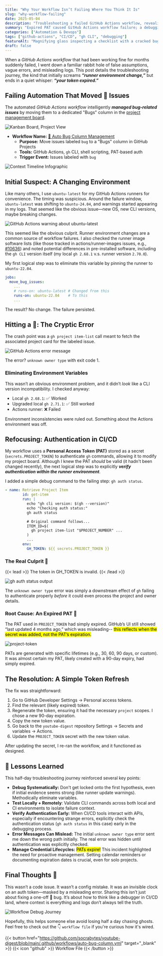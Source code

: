 ```yaml
---
title: "Why Your Workflow Isn’t Failing Where You Think It Is"
slug: "why-workflow-failing"
date: 2025-05-04
description: "Troubleshooting a failed GitHub Actions workflow, revealing an expired PAT behind an 'unknown owner type' error."
summary: "Expired PAT caused GitHub Actions workflow failure; a debugging journey from runner changes to token refresh."
categories: ["Automation & Devops"]
tags: ["github-actions", "CI/CD", "gh CLI", "debugging"]
featureAlt: "Magnifying glass inspecting a checklist with a cracked bug, CI/CD symbol, and padlock on a blue-purple gradient background."
draft: false
---
```


When a _GitHub Actions workflow_ that had been working fine for months suddenly failed, I went down a familiar rabbit hole of false assumptions, vague errors, and misleading logs. This post details the troubleshooting journey, the kind that initially screams ***“runner environment change,”*** but ends in a quiet whisper: ***“your token expired.”***

## Failing Automation That Moved 🐛 Issues

The automated _GitHub Actions workflow_ intelligently ***managed bug-related issues*** by moving them to a dedicated "Bugs" column in the [project management board](https://github.com/users/socrabytes/projects/6/views/3).

![Kanban Board, Project View](kanban-board.png "Kanban Board (Project View)")

- **Workflow Name:** [🐛 Auto Bug Column Management](https://github.com/socrabytes/youtube-digest/blob/main/.github/workflows/auto-bug-column.yml)
  - **Purpose:** Move issues labeled `bug` to a "Bugs" column in GitHub Projects
  - **Tools:** GitHub Actions, `gh` CLI, shell scripting, PAT-based auth
  - **Trigger Event:** Issues labeled with `bug`

![Context Timeline Infographic](context-timeline.png "Context Timeline Infographic")

## Initial Suspect: A Changing Environment

Like many others, I use `ubuntu-latest` for my GitHub Actions runners for convenience. The timing was suspicious. Around the failure window, `ubuntu-latest` was shifting to `ubuntu-24.04`, and warnings started appearing in my logs. That seemed like the obvious issue—new OS, new CLI versions, maybe breaking changes.

![GitHub Actions warning about ubuntu-latest](runner-warning.png "GitHub Actions warning about ubuntu-latest")

This seemed like the obvious culprit. Runner environment changes are a common source of workflow failures. I also checked the runner image software lists (like those tracked in actions/runner-images issues, e.g., [#10636](https://github.com/actions/runner-images/issues/10636)) and noted potential differences in pre-installed software, including the `gh CLI` version itself (my local `gh 2.68.1` v.s. runner version `2.70.0`).

My first logical step was to eliminate this variable by pinning the runner to `ubuntu-22.04`.

```YAML {linenos=false hl_lines=[5] style="emacs"}
jobs:
  move_bug_issues:
    ...
    # runs-on: ubuntu-latest # Changed from this
    runs-on: ubuntu-22.04    # To this
    ...
```
The result? No change. The failure persisted.

## Hitting a 🧱: The Cryptic Error
The crash point was a `gh project item-list` call meant to fetch the associated project card for the labeled issue. 

![GitHub Actions error message](runner-error.png "GitHub Actions error message")

The error?  `unknown owner type` with exit code 1.

### Eliminating Environment Variables

This wasn’t an obvious environment problem, and it didn’t *look* like a CLI version incompatibility. I checked anyway:

- Local `gh 2.68.1`: ✅ Worked
- Upgraded local `gh 2.71.1`: ✅ Still worked
- Actions runner: ❌ Failed

Environment inconsistencies were ruled out.  Something about the Actions environment was off.

## Refocusing: Authentication in CI/CD

My workflow uses a **Personal Access Token (PAT)** stored as a secret (`secrets.PROJECT_TOKEN`) to authenticate `gh` commands, allowing it to modify my project board. Although I knew the PAT *should* be valid (it hadn't been changed recently), the next logical step was to explicitly ***verify authentication within the runner environment***.

I added a simple debug command to the failing step: `gh auth status`.

```YAML {linenos=false hl_lines=["4-6"] style="emacs"}
- name: Retrieve Project Item
        id: get-item
        run: |
          echo "gh cli version: $(gh --version)"
          echo "Checking auth status:"
          gh auth status

          # Original command follows...
          ITEM_ID=$(
            gh project item-list "$PROJECT_NUMBER" ... 
          )
          ...
        env:
          GH_TOKEN: ${{ secrets.PROJECT_TOKEN }}
```

### The Real Culprit 🧨

{{< lead >}}
The token in GH\_TOKEN is invalid.
{{< /lead >}}

![`gh auth status` output](auth-results.png "gh auth status output")

The `unknown owner type` error was simply a downstream effect of `gh` failing to authenticate properly *before* it could even process the project and owner details.

### Root Cause: An Expired PAT 🔐
The PAT used in `PROJECT_TOKEN` had simply expired. GitHub’s UI still showed “last updated 4 months ago,” which was misleading-- <mark>this reflects when the secret was added, not the PAT’s expiration.</mark>

![project-token](project-token.png "Repository Secrets: PROJECT_TOKEN")

PATs are generated with specific lifetimes (e.g., 30, 60, 90 days, or custom). It was almost certain my PAT, likely created with a 90-day expiry, had simply expired.

## The Resolution: A Simple Token Refresh

The fix was straightforward:

1. Go to GitHub Developer Settings -&gt; Personal access tokens.
2. Find the relevant (likely expired) token.
3. Regenerate the token, ensuring it had the necessary `project` scopes. I chose a new 90-day expiration.
4. Copy the new token value.
5. Go back to the `youtube-digest` repository Settings -&gt; Secrets and variables -&gt; Actions.
6. Update the `PROJECT_TOKEN` secret with the new token value.

After updating the secret, I re-ran the workflow, and it functioned as designed.

## 🧭 Lessons Learned

This half-day troubleshooting journey reinforced several key points:


- **Debug Systematically:** Don't get locked onto the first hypothesis, even if initial evidence seems strong (like runner update warnings). Methodically eliminate variables.
- **Test Locally + Remotely**: Validate CLI commands across both local and CI environments to isolate failure context.
- **Verify Authentication Early:** When CI/CD tools interact with APIs, especially if encountering strange errors, explicitly check the authentication status (`gh auth status` in this case) early in the debugging process.
- **Error Messages Can Mislead:** The initial `unknown owner type` error sent me down the wrong path initially. The real error was hidden until authentication was explicitly checked.
- **Manage Credential Lifecycles:** <mark>PATs expire!</mark> This incident highlighted the need for proactive management. Setting calendar reminders or documenting expiration dates is crucial, even for solo projects.

## Final Thoughts 💭

This wasn’t a code issue. It wasn’t a config mistake. It was an invisible clock on an auth token—masked by a misleading error. Sharing this isn’t just about fixing a one-off 🐛 bug. It’s about how to think like a debugger in CI/CD land, where context is everything and logs don’t always tell the truth.

![Workflow Debug Journey](workflow-debug-journey.png "Workflow Debug Journey")

Hopefully, this helps someone else avoid losing half a day chasing ghosts.
Feel free to check out the 👇 `workflow file` if you're curious how it's wired.

{{< button href="https://github.com/socrabytes/youtube-digest/blob/main/.github/workflows/auto-bug-column.yml" target="_blank" >}} {{< icon "github" >}} Workflow File {{< /button >}}